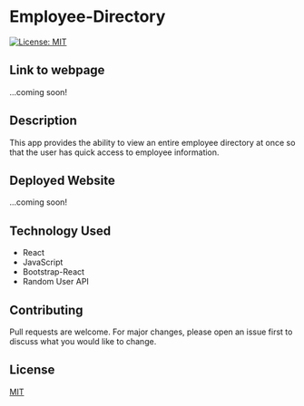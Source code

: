 # Employee-Directory

[![License: MIT](https://img.shields.io/badge/License-MIT-blue.svg)](https://choosealicense.com/licenses/mit/)

## Link to webpage
...coming soon!

## Description
This app provides the ability to view an entire employee directory at once so that the user has quick access to employee information.

## Deployed Website
...coming soon!
<!-- <img src="./readme-img/index.png" alt="deployed-index"> -->

## Technology Used
* React
* JavaScript
* Bootstrap-React
* Random User API

## Contributing
Pull requests are welcome. For major changes, please open an issue first to discuss what you would like to change.

## License
[MIT](https://choosealicense.com/licenses/mit/)

